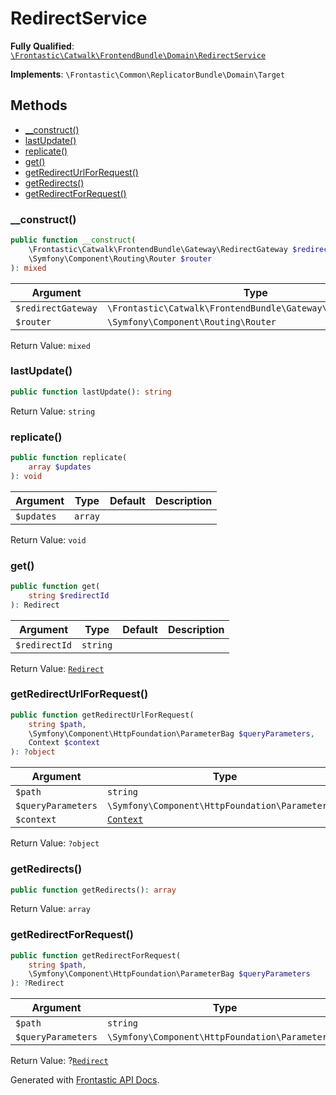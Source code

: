 #  RedirectService

**Fully Qualified**: [`\Frontastic\Catwalk\FrontendBundle\Domain\RedirectService`](../../../../src/php/FrontendBundle/Domain/RedirectService.php)

**Implements**: `\Frontastic\Common\ReplicatorBundle\Domain\Target`

## Methods

* [__construct()](#__construct)
* [lastUpdate()](#lastupdate)
* [replicate()](#replicate)
* [get()](#get)
* [getRedirectUrlForRequest()](#getredirecturlforrequest)
* [getRedirects()](#getredirects)
* [getRedirectForRequest()](#getredirectforrequest)

### __construct()

```php
public function __construct(
    \Frontastic\Catwalk\FrontendBundle\Gateway\RedirectGateway $redirectGateway,
    \Symfony\Component\Routing\Router $router
): mixed
```

Argument|Type|Default|Description
--------|----|-------|-----------
`$redirectGateway`|`\Frontastic\Catwalk\FrontendBundle\Gateway\RedirectGateway`||
`$router`|`\Symfony\Component\Routing\Router`||

Return Value: `mixed`

### lastUpdate()

```php
public function lastUpdate(): string
```

Return Value: `string`

### replicate()

```php
public function replicate(
    array $updates
): void
```

Argument|Type|Default|Description
--------|----|-------|-----------
`$updates`|`array`||

Return Value: `void`

### get()

```php
public function get(
    string $redirectId
): Redirect
```

Argument|Type|Default|Description
--------|----|-------|-----------
`$redirectId`|`string`||

Return Value: [`Redirect`](Redirect.md)

### getRedirectUrlForRequest()

```php
public function getRedirectUrlForRequest(
    string $path,
    \Symfony\Component\HttpFoundation\ParameterBag $queryParameters,
    Context $context
): ?object
```

Argument|Type|Default|Description
--------|----|-------|-----------
`$path`|`string`||
`$queryParameters`|`\Symfony\Component\HttpFoundation\ParameterBag`||
`$context`|[`Context`](../../ApiCoreBundle/Domain/Context.md)||

Return Value: `?object`

### getRedirects()

```php
public function getRedirects(): array
```

Return Value: `array`

### getRedirectForRequest()

```php
public function getRedirectForRequest(
    string $path,
    \Symfony\Component\HttpFoundation\ParameterBag $queryParameters
): ?Redirect
```

Argument|Type|Default|Description
--------|----|-------|-----------
`$path`|`string`||
`$queryParameters`|`\Symfony\Component\HttpFoundation\ParameterBag`||

Return Value: ?[`Redirect`](Redirect.md)

Generated with [Frontastic API Docs](https://github.com/FrontasticGmbH/apidocs).
